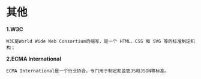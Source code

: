 # 其他

**1.W3C**

    W3C是World Wide Web Consortium的缩写，是一个 HTML、CSS 和 SVG 等的标准制定机构；

**2.ECMA International**

    ECMA International是一个行业协会，专门用于制定和监管JS和JSON等标准。
